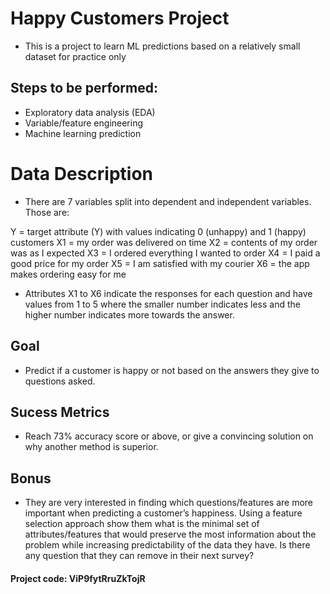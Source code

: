 # Happy Customers Project
- This is a project to learn ML predictions based on a relatively small dataset for practice only

## Steps to be performed:
- Exploratory data analysis (EDA)
- Variable/feature engineering
- Machine learning prediction

# Data Description

- There are 7 variables split into dependent and independent variables. Those are:

Y = target attribute (Y) with values indicating 0 (unhappy) and 1 (happy) customers
X1 = my order was delivered on time
X2 = contents of my order was as I expected
X3 = I ordered everything I wanted to order
X4 = I paid a good price for my order 
X5 = I am satisfied with my courier
X6 = the app makes ordering easy for me 

- Attributes X1 to X6 indicate the responses for each question and have values from 1 to 5 where the smaller number indicates less and the higher number indicates more towards the answer. 

## Goal
- Predict if a customer is happy or not based on the answers they give to questions asked.

## Sucess Metrics
- Reach 73% accuracy score or above, or give a convincing solution on why another method is superior.

## Bonus
- They are very interested in finding which questions/features are more important when predicting a customer’s happiness. Using a feature selection approach show them what is the minimal set of attributes/features that would preserve the most information about the problem while increasing predictability of the data they have. Is there any question that they can remove in their next survey?

#### Project code: ViP9fytRruZkTojR